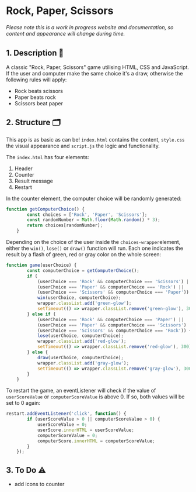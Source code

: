 # Rock, Paper, Scissors

###### Please note this is a work in progress website and documentation, so content and appearance will change during time.

## 1. Description 📝

A classic "Rock, Paper, Scissors" game utilising HTML, CSS and JavaScript. If the user and computer make the same choice it's a draw, otherwise the following rules will apply:

- Rock beats scissors
- Paper beats rock
- Scissors beat paper

## 2. Structure 🗂

This app is as basic as can be! `index.html` contains the content, `style.css` the visual appearance and `script.js` the logic and functionality.

The `index.html` has four elements:

1. Header
2. Counter
3. Result message
4. Restart

In the counter element, the computer choice will be randomly generated:

```javascript
function getComputerChoice() {
        const choices = ['Rock', 'Paper', 'Scissors'];
        const randomNumber = Math.floor(Math.random() * 3);
        return choices[randomNumber];
    }
```

Depending on the choice of the user inside the `choices-wrapper`element, either the `win()`, `lose()` or `draw()` function will run. Each one indicates the result by a flash of green, red or gray color on the whole screen:

```javascript
function game(userChoice) {
        const computerChoice = getComputerChoice();
        if (
            (userChoice === 'Rock' && computerChoice === 'Scissors') ||
            (userChoice === 'Paper' && computerChoice === 'Rock') ||
            (userChoice === 'Scissors' && computerChoice === 'Paper')) {
            win(userChoice, computerChoice);
            wrapper.classList.add('green-glow');
            setTimeout(() => wrapper.classList.remove('green-glow'), 300);
        } else if (
            (userChoice === 'Rock' && computerChoice === 'Paper') ||
            (userChoice === 'Paper' && computerChoice === 'Scissors') ||
            (userChoice === 'Scissors' && computerChoice === 'Rock')) {
            lose(userChoice, computerChoice);
            wrapper.classList.add('red-glow');
            setTimeout(() => wrapper.classList.remove('red-glow'), 300);
        } else {
            draw(userChoice, computerChoice);
            wrapper.classList.add('gray-glow');
            setTimeout(() => wrapper.classList.remove('gray-glow'), 300);
        }
    }
```

To restart the game, an eventListener will check if the value of `userScoreValue` or `computerScoreValue` is above 0. If so, both values will be set to 0 again:

```javascript
restart.addEventListener('click', function() {
        if (userScoreValue > 0 || computerScoreValue > 0) {
            userScoreValue = 0;
            userScore.innerHTML = userScoreValue;
            computerScoreValue = 0;
            computerScore.innerHTML = computerScoreValue;
        }
    });
```

## 3. To Do ⚠️

- add icons to counter